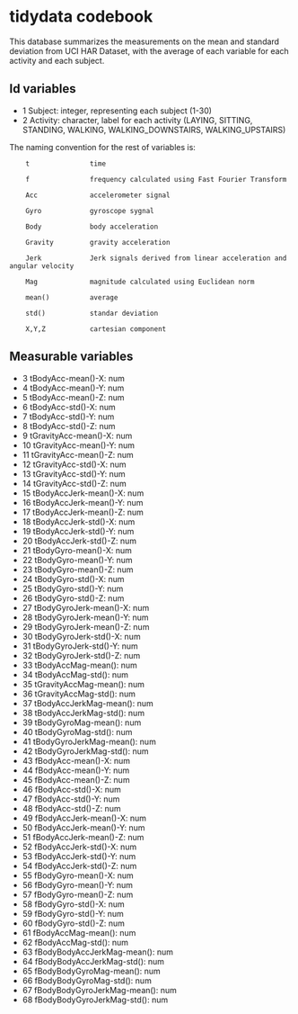 # tidydata codebook


This database summarizes the measurements on the mean and standard deviation from UCI HAR Dataset, with the average of each variable for each activity and each subject.

## Id variables

- 1 Subject: integer, representing each subject (1-30)
- 2 Activity: character, label for each activity (LAYING, SITTING, STANDING, WALKING, WALKING_DOWNSTAIRS, WALKING_UPSTAIRS)


The naming convention for the rest of variables is:

        t               time

        f               frequency calculated using Fast Fourier Transform

        Acc             accelerometer signal

        Gyro            gyroscope sygnal

        Body            body acceleration

        Gravity         gravity acceleration

        Jerk            Jerk signals derived from linear acceleration and angular velocity

        Mag             magnitude calculated using Euclidean norm

        mean()          average

        std()           standar deviation

        X,Y,Z           cartesian component
        
## Measurable variables
        
- 3 tBodyAcc-mean()-X: num
- 4 tBodyAcc-mean()-Y: num
- 5 tBodyAcc-mean()-Z: num
- 6 tBodyAcc-std()-X: num
- 7 tBodyAcc-std()-Y: num
- 8 tBodyAcc-std()-Z: num
- 9 tGravityAcc-mean()-X: num
- 10 tGravityAcc-mean()-Y: num
- 11 tGravityAcc-mean()-Z: num
- 12 tGravityAcc-std()-X: num
- 13 tGravityAcc-std()-Y: num
- 14 tGravityAcc-std()-Z: num
- 15 tBodyAccJerk-mean()-X: num
- 16 tBodyAccJerk-mean()-Y: num
- 17 tBodyAccJerk-mean()-Z: num
- 18 tBodyAccJerk-std()-X: num
- 19 tBodyAccJerk-std()-Y: num
- 20 tBodyAccJerk-std()-Z: num
- 21 tBodyGyro-mean()-X: num
- 22 tBodyGyro-mean()-Y: num
- 23 tBodyGyro-mean()-Z: num
- 24 tBodyGyro-std()-X: num
- 25 tBodyGyro-std()-Y: num
- 26 tBodyGyro-std()-Z: num
- 27 tBodyGyroJerk-mean()-X: num
- 28 tBodyGyroJerk-mean()-Y: num
- 29 tBodyGyroJerk-mean()-Z: num
- 30 tBodyGyroJerk-std()-X: num
- 31 tBodyGyroJerk-std()-Y: num
- 32 tBodyGyroJerk-std()-Z: num
- 33 tBodyAccMag-mean(): num
- 34 tBodyAccMag-std(): num
- 35 tGravityAccMag-mean(): num
- 36 tGravityAccMag-std(): num
- 37 tBodyAccJerkMag-mean(): num
- 38 tBodyAccJerkMag-std(): num
- 39 tBodyGyroMag-mean(): num
- 40 tBodyGyroMag-std(): num
- 41 tBodyGyroJerkMag-mean(): num
- 42 tBodyGyroJerkMag-std(): num
- 43 fBodyAcc-mean()-X: num
- 44 fBodyAcc-mean()-Y: num
- 45 fBodyAcc-mean()-Z: num
- 46 fBodyAcc-std()-X: num
- 47 fBodyAcc-std()-Y: num
- 48 fBodyAcc-std()-Z: num
- 49 fBodyAccJerk-mean()-X: num
- 50 fBodyAccJerk-mean()-Y: num
- 51 fBodyAccJerk-mean()-Z: num
- 52 fBodyAccJerk-std()-X: num
- 53 fBodyAccJerk-std()-Y: num
- 54 fBodyAccJerk-std()-Z: num
- 55 fBodyGyro-mean()-X: num
- 56 fBodyGyro-mean()-Y: num
- 57 fBodyGyro-mean()-Z: num
- 58 fBodyGyro-std()-X: num
- 59 fBodyGyro-std()-Y: num
- 60 fBodyGyro-std()-Z: num
- 61 fBodyAccMag-mean(): num
- 62 fBodyAccMag-std(): num
- 63 fBodyBodyAccJerkMag-mean(): num
- 64 fBodyBodyAccJerkMag-std(): num
- 65 fBodyBodyGyroMag-mean(): num
- 66 fBodyBodyGyroMag-std(): num
- 67 fBodyBodyGyroJerkMag-mean(): num
- 68 fBodyBodyGyroJerkMag-std(): num

